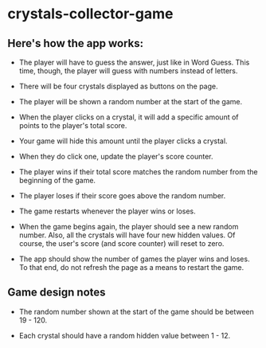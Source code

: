 # crystals-collector-game

## Here's how the app works:

* The player will have to guess the answer, just like in Word Guess. This time, though, the player will guess with numbers instead of letters. 

* There will be four crystals displayed as buttons on the page.

* The player will be shown a random number at the start of the game.

* When the player clicks on a crystal, it will add a specific amount of points to the player's total score. 

* Your game will hide this amount until the player clicks a crystal.

* When they do click one, update the player's score counter.

* The player wins if their total score matches the random number from the beginning of the game.

* The player loses if their score goes above the random number.

* The game restarts whenever the player wins or loses.

* When the game begins again, the player should see a new random number. Also, all the crystals will have four new hidden values. Of course, the user's score (and score counter) will reset to zero.

* The app should show the number of games the player wins and loses. To that end, do not refresh the page as a means to restart the game.

## Game design notes

* The random number shown at the start of the game should be between 19 - 120.

* Each crystal should have a random hidden value between 1 - 12.